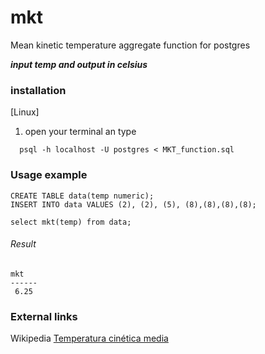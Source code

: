 # mkt
Mean kinetic temperature aggregate function for postgres

**_input temp and output in celsius_**

### installation
[Linux]
1. open your terminal an type
```
  psql -h localhost -U postgres < MKT_function.sql
```

### Usage example

```
CREATE TABLE data(temp numeric);
INSERT INTO data VALUES (2), (2), (5), (8),(8),(8),(8);

select mkt(temp) from data;

```
###### Result
```
mkt  
------
 6.25
```

### External links
Wikipedia [Temperatura cinética media](https://es.wikipedia.org/wiki/Temperatura_cin%C3%A9tica_media)

